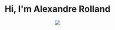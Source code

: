 <h1 align="center">Hi, I'm Alexandre Rolland</h1>

<p align="center">
  <a href="https://skillicons.dev">
    <img src="https://skillicons.dev/icons?i=cpp,deno,django,css,docker,bash,express,flask,firebase,cs,androidstudio,git,bootstrap,codepen,babel,c,html,github,kotlin,go,js,heroku,java,graphql,maven,mongodb,md,nginx,linux,mysql,netlify,nodejs,postman,vue,php,raspberrypi,nuxtjs,sass,svelte,tailwind,react,vercel,threejs,ts,unity,vite,vim,vscode,unreal&perline=14" />
  </a>
</p>

